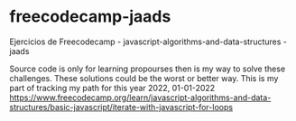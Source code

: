 # freecodecamp-jaads
Ejercicios de Freecodecamp - javascript-algorithms-and-data-structures - jaads

Source code is only for learning propourses then is my way to solve these challenges. These solutions could be the worst or better way.
This is my part of tracking my path for this year 2022,
01-01-2022
https://www.freecodecamp.org/learn/javascript-algorithms-and-data-structures/basic-javascript/iterate-with-javascript-for-loops
